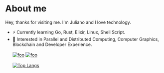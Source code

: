 # About me
Hey, thanks for visiting me. I'm Juliano and I love technology.
- ⚡ Currently learning Go, Rust, Elixir, Linux, Shell Script.
- 🧠 Interested in Parallel and Distributed Computing, Computer Graphics, Blockchain and Developer Experience.
<br><br>
[![foo](https://img.shields.io/badge/LinkedIn-0077B5?style=for-the-badge&logo=linkedin&logoColor=white)](https://img.shields.io/badge/LinkedIn-0077B5?style=for-the-badge&logo=linkedin&logoColor=white)
[![foo](https://img.shields.io/badge/Gmail-D14836?style=for-the-badge&logo=gmail&logoColor=white)](mailto:julianolorenzato@gmail.com)
<br><br>
[![Top Langs](https://github-readme-stats.vercel.app/api/top-langs/?username=julianolorenzato&layout=compact&theme=chartreuse-dark)](https://github.com/anuraghazra/github-readme-stats)
<!--
**julianolorenzato/julianolorenzato** is a ✨ _special_ ✨ repository because its `README.md` (this file) appears on your GitHub profile.

Here are some ideas to get you started:

- 🔭 I’m currently working on ...
- 🌱 I’m currently learning ...
- 👯 I’m looking to collaborate on ...
- 🤔 I’m looking for help with ...
- 💬 Ask me about ...
- 📫 How to reach me: ...
- 😄 Pronouns: ...
- ⚡ Fun fact: ...
-->
